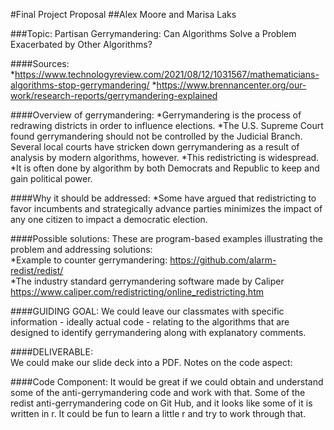 #Final Project Proposal
##Alex Moore and Marisa Laks

###Topic:  Partisan Gerrymandering:  Can Algorithms Solve a Problem Exacerbated by Other Algorithms?

####Sources:
*https://www.technologyreview.com/2021/08/12/1031567/mathematicians-algorithms-stop-gerrymandering/
*https://www.brennancenter.org/our-work/research-reports/gerrymandering-explained

####Overview of gerrymandering:
*Gerrymandering is the process of redrawing districts in order to influence elections.
*The U.S. Supreme Court found gerrymandering should not be controlled by the Judicial Branch.  Several local courts have stricken down gerrymandering as a result of analysis by modern algorithms, however.
*This redistricting is widespread.
*It is often done by algorithm by both Democrats and Republic to keep and gain political power.

####Why it should be addressed:
*Some have argued that redistricting to favor incumbents and strategically advance parties minimizes the impact of any one citizen to impact a democratic election.

####Possible solutions:
These are program-based examples illustrating the problem and addressing solutions:  
*Example to counter gerrymandering: https://github.com/alarm-redist/redist/  
*The industry standard gerrymandering software made by Caliper https://www.caliper.com/redistricting/online_redistricting.htm

####GUIDING GOAL:
We could leave our classmates with specific information - ideally actual code - relating to the algorithms that are designed to identify gerrymandering along with explanatory comments.

####DELIVERABLE:  
We could make our slide deck into a PDF.
Notes on the code aspect:

####Code Component:
It would be great if we could obtain and understand some of the anti-gerrymandering code and work with that.  Some of the redist anti-gerrymandering code on Git Hub, and it looks like some of it is written in r.  It could be fun to learn a little r and try to work through that.
